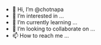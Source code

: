 - 👋 Hi, I’m @chotnapa
- 👀 I’m interested in ...
- 🌱 I’m currently learning ...
- 💞️ I’m looking to collaborate on ...
- 📫 How to reach me ...

<!---
chotnapa/chotnapa is a ✨ special ✨ repository because its `README.md` (this file) appears on your GitHub profile.
You can click the Preview link to take a look at your changes.
--->
